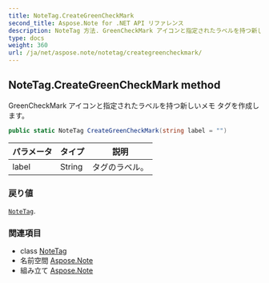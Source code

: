 ```yaml
---
title: NoteTag.CreateGreenCheckMark
second_title: Aspose.Note for .NET API リファレンス
description: NoteTag 方法. GreenCheckMark アイコンと指定されたラベルを持つ新しいメモ タグを作成します
type: docs
weight: 360
url: /ja/net/aspose.note/notetag/creategreencheckmark/
---
```

## NoteTag.CreateGreenCheckMark method

GreenCheckMark アイコンと指定されたラベルを持つ新しいメモ タグを作成します。

```csharp
public static NoteTag CreateGreenCheckMark(string label = "")
```

| パラメータ | タイプ | 説明 |
| --- | --- | --- |
| label | String | タグのラベル。 |

### 戻り値

[`NoteTag`](../).

### 関連項目

* class [NoteTag](../)
* 名前空間 [Aspose.Note](../../notetag/)
* 組み立て [Aspose.Note](../../../)


